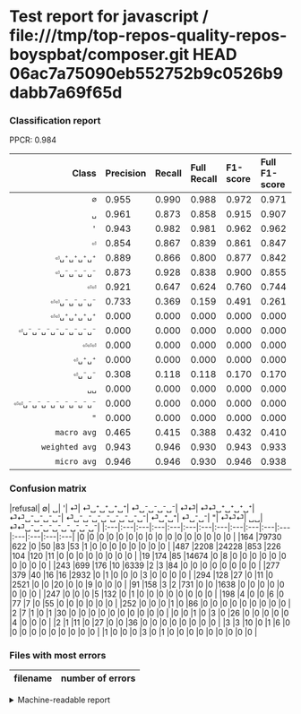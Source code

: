 # Test report for javascript / file:///tmp/top-repos-quality-repos-boyspbat/composer.git HEAD 06ac7a75090eb552752b9c0526b9dabb7a69f65d

### Classification report

PPCR: 0.984

| Class | Precision | Recall | Full Recall | F1-score | Full F1-score | Support | Full Support | PPCR |
|------:|:----------|:-------|:------------|:---------|:---------|:--------|:-------------|:-----|
| `∅` | 0.955| 0.990| 0.988| 0.972| 0.971| 80539| 80703| 0.998 |
| `␣` | 0.961| 0.873| 0.858| 0.915| 0.907| 27750| 28237| 0.983 |
| `'` | 0.943| 0.982| 0.981| 0.962| 0.962| 14941| 14960| 0.999 |
| `⏎` | 0.854| 0.867| 0.839| 0.861| 0.847| 7313| 7556| 0.968 |
| `⏎␣⁺␣⁺␣⁺␣⁺` | 0.889| 0.866| 0.800| 0.877| 0.842| 3387| 3664| 0.924 |
| `⏎␣⁻␣⁻␣⁻␣⁻` | 0.873| 0.928| 0.838| 0.900| 0.855| 2716| 3010| 0.902 |
| `⏎⏎` | 0.921| 0.647| 0.624| 0.760| 0.744| 2532| 2623| 0.965 |
| `⏎⏎␣⁻␣⁻␣⁻␣⁻` | 0.733| 0.369| 0.159| 0.491| 0.261| 149| 347| 0.429 |
| `⏎⏎␣⁺␣⁺␣⁺␣⁺` | 0.000| 0.000| 0.000| 0.000| 0.000| 138| 385| 0.358 |
| `⏎␣⁻␣⁻␣⁻␣⁻␣⁻␣⁻␣⁻␣⁻` | 0.000| 0.000| 0.000| 0.000| 0.000| 87| 339| 0.257 |
| `⏎⏎⏎` | 0.000| 0.000| 0.000| 0.000| 0.000| 75| 77| 0.974 |
| `⏎␣⁺␣⁺` | 0.000| 0.000| 0.000| 0.000| 0.000| 39| 41| 0.951 |
| `⏎␣⁻␣⁻` | 0.308| 0.118| 0.118| 0.170| 0.170| 34| 34| 1.000 |
| `␣␣` | 0.000| 0.000| 0.000| 0.000| 0.000| 20| 23| 0.870 |
| `⏎⏎␣⁻␣⁻␣⁻␣⁻␣⁻␣⁻␣⁻␣⁻` | 0.000| 0.000| 0.000| 0.000| 0.000| 4| 5| 0.800 |
| `"` | 0.000| 0.000| 0.000| 0.000| 0.000| 0| 0| 0.000 |
| `macro avg` | 0.465| 0.415| 0.388| 0.432| 0.410| 139724| 142004| 0.984 |
| `weighted avg` | 0.943| 0.946| 0.930| 0.943| 0.933| 139724| 142004| 0.984 |
| `micro avg` | 0.946| 0.946| 0.930| 0.946| 0.938| 139724| 142004| 0.984 |

### Confusion matrix

|refusal|  ∅| ␣| '| ⏎| ⏎␣⁺␣⁺␣⁺␣⁺| ⏎␣⁻␣⁻␣⁻␣⁻| ⏎⏎| ⏎⏎␣⁺␣⁺␣⁺␣⁺| ⏎⏎␣⁻␣⁻␣⁻␣⁻| ⏎␣⁻␣⁻␣⁻␣⁻␣⁻␣⁻␣⁻␣⁻| ⏎␣⁺␣⁺| ⏎␣⁻␣⁻| "| ⏎⏎⏎| ␣␣| ⏎⏎␣⁻␣⁻␣⁻␣⁻␣⁻␣⁻␣⁻␣⁻| 
|:---|:---|:---|:---|:---|:---|:---|:---|:---|:---|:---|:---|:---|:---|:---|:---|
|0 |0 |0 |0 |0 |0 |0 |0 |0 |0 |0 |0 |0 |0 |0 |0 |
|164 |79730 |622 |0 |50 |83 |53 |1 |0 |0 |0 |0 |0 |0 |0 |0 |
|487 |2208 |24228 |853 |226 |104 |120 |11 |0 |0 |0 |0 |0 |0 |0 |0 |
|19 |174 |85 |14674 |0 |8 |0 |0 |0 |0 |0 |0 |0 |0 |0 |0 |
|243 |699 |176 |10 |6339 |2 |3 |84 |0 |0 |0 |0 |0 |0 |0 |0 |
|277 |379 |40 |16 |16 |2932 |0 |1 |0 |0 |0 |3 |0 |0 |0 |0 |
|294 |128 |27 |0 |11 |0 |2521 |0 |0 |20 |0 |0 |9 |0 |0 |0 |
|91 |158 |3 |2 |731 |0 |0 |1638 |0 |0 |0 |0 |0 |0 |0 |0 |
|247 |0 |0 |0 |5 |132 |0 |1 |0 |0 |0 |0 |0 |0 |0 |0 |
|198 |4 |0 |0 |6 |0 |77 |7 |0 |55 |0 |0 |0 |0 |0 |0 |
|252 |0 |0 |0 |1 |0 |86 |0 |0 |0 |0 |0 |0 |0 |0 |0 |
|2 |7 |1 |0 |1 |30 |0 |0 |0 |0 |0 |0 |0 |0 |0 |0 |
|0 |0 |1 |0 |3 |0 |26 |0 |0 |0 |0 |0 |4 |0 |0 |0 |
|2 |1 |11 |0 |27 |0 |0 |36 |0 |0 |0 |0 |0 |0 |0 |0 |
|3 |3 |10 |0 |1 |6 |0 |0 |0 |0 |0 |0 |0 |0 |0 |0 |
|1 |0 |0 |0 |3 |0 |1 |0 |0 |0 |0 |0 |0 |0 |0 |0 |

### Files with most errors

| filename | number of errors|
|:----:|:-----|

<details>
    <summary>Machine-readable report</summary>
```json
{
  "cl_report": {"\"": {"f1-score": 0.0, "precision": 0.0, "recall": 0.0, "support": 0}, "\u0027": {"f1-score": 0.9623557187827912, "precision": 0.9433622629379621, "recall": 0.9821297101934274, "support": 14941}, "macro avg": {"f1-score": 0.43177907782718167, "precision": 0.4648868672817006, "recall": 0.4149711605819455, "support": 139724}, "micro avg": {"f1-score": 0.9455855830064985, "precision": 0.9455855830064985, "recall": 0.9455855830064985, "support": 139724}, "weighted avg": {"f1-score": 0.9431315762218669, "precision": 0.9430270585519, "recall": 0.9455855830064985, "support": 139724}, "\u2205": {"f1-score": 0.9721392428214352, "precision": 0.9549532284916937, "recall": 0.9899551769949962, "support": 80539}, "\u23ce": {"f1-score": 0.8605172062716351, "precision": 0.8543126684636119, "recall": 0.8668125256392726, "support": 7313}, "\u23ce\u23ce": {"f1-score": 0.7599164926931107, "precision": 0.9207419898819561, "recall": 0.6469194312796208, "support": 2532}, "\u23ce\u23ce\u23ce": {"f1-score": 0.0, "precision": 0.0, "recall": 0.0, "support": 75}, "\u23ce\u23ce\u2423\u207a\u2423\u207a\u2423\u207a\u2423\u207a": {"f1-score": 0.0, "precision": 0.0, "recall": 0.0, "support": 138}, "\u23ce\u23ce\u2423\u207b\u2423\u207b\u2423\u207b\u2423\u207b": {"f1-score": 0.4910714285714286, "precision": 0.7333333333333333, "recall": 0.3691275167785235, "support": 149}, "\u23ce\u23ce\u2423\u207b\u2423\u207b\u2423\u207b\u2423\u207b\u2423\u207b\u2423\u207b\u2423\u207b\u2423\u207b": {"f1-score": 0.0, "precision": 0.0, "recall": 0.0, "support": 4}, "\u23ce\u2423\u207a\u2423\u207a": {"f1-score": 0.0, "precision": 0.0, "recall": 0.0, "support": 39}, "\u23ce\u2423\u207a\u2423\u207a\u2423\u207a\u2423\u207a": {"f1-score": 0.8773189706762416, "precision": 0.8892932969366091, "recall": 0.8656628284617656, "support": 3387}, "\u23ce\u2423\u207b\u2423\u207b": {"f1-score": 0.1702127659574468, "precision": 0.3076923076923077, "recall": 0.11764705882352941, "support": 34}, "\u23ce\u2423\u207b\u2423\u207b\u2423\u207b\u2423\u207b": {"f1-score": 0.8998750669284312, "precision": 0.8732248008313128, "recall": 0.9282032400589102, "support": 2716}, "\u23ce\u2423\u207b\u2423\u207b\u2423\u207b\u2423\u207b\u2423\u207b\u2423\u207b\u2423\u207b\u2423\u207b": {"f1-score": 0.0, "precision": 0.0, "recall": 0.0, "support": 87}, "\u2423": {"f1-score": 0.9150583525323865, "precision": 0.9612759879384225, "recall": 0.8730810810810811, "support": 27750}, "\u2423\u2423": {"f1-score": 0.0, "precision": 0.0, "recall": 0.0, "support": 20}},
  "cl_report_full": {"\"": {"f1-score": 0.0, "precision": 0.0, "recall": 0.0, "support": 0}, "\u0027": {"f1-score": 0.9617565131902343, "precision": 0.9433622629379621, "recall": 0.9808823529411764, "support": 14960}, "macro avg": {"f1-score": 0.409918811666642, "precision": 0.4648868672817006, "recall": 0.3877605666013318, "support": 142004}, "micro avg": {"f1-score": 0.9379330417991821, "precision": 0.9455855830064985, "recall": 0.9304033689191854, "support": 142004}, "weighted avg": {"f1-score": 0.9328760647775942, "precision": 0.9390287469501698, "recall": 0.9304033689191854, "support": 142004}, "\u2205": {"f1-score": 0.9711682521894832, "precision": 0.9549532284916937, "recall": 0.9879434469598404, "support": 80703}, "\u23ce": {"f1-score": 0.8465544871794872, "precision": 0.8543126684636119, "recall": 0.838935944944415, "support": 7556}, "\u23ce\u23ce": {"f1-score": 0.7442071785552022, "precision": 0.9207419898819561, "recall": 0.6244757910789173, "support": 2623}, "\u23ce\u23ce\u23ce": {"f1-score": 0.0, "precision": 0.0, "recall": 0.0, "support": 77}, "\u23ce\u23ce\u2423\u207a\u2423\u207a\u2423\u207a\u2423\u207a": {"f1-score": 0.0, "precision": 0.0, "recall": 0.0, "support": 385}, "\u23ce\u23ce\u2423\u207b\u2423\u207b\u2423\u207b\u2423\u207b": {"f1-score": 0.26066350710900477, "precision": 0.7333333333333333, "recall": 0.1585014409221902, "support": 347}, "\u23ce\u23ce\u2423\u207b\u2423\u207b\u2423\u207b\u2423\u207b\u2423\u207b\u2423\u207b\u2423\u207b\u2423\u207b": {"f1-score": 0.0, "precision": 0.0, "recall": 0.0, "support": 5}, "\u23ce\u2423\u207a\u2423\u207a": {"f1-score": 0.0, "precision": 0.0, "recall": 0.0, "support": 41}, "\u23ce\u2423\u207a\u2423\u207a\u2423\u207a\u2423\u207a": {"f1-score": 0.8424077000430972, "precision": 0.8892932969366091, "recall": 0.8002183406113537, "support": 3664}, "\u23ce\u2423\u207b\u2423\u207b": {"f1-score": 0.1702127659574468, "precision": 0.3076923076923077, "recall": 0.11764705882352941, "support": 34}, "\u23ce\u2423\u207b\u2423\u207b\u2423\u207b\u2423\u207b": {"f1-score": 0.8550110225538409, "precision": 0.8732248008313128, "recall": 0.8375415282392027, "support": 3010}, "\u23ce\u2423\u207b\u2423\u207b\u2423\u207b\u2423\u207b\u2423\u207b\u2423\u207b\u2423\u207b\u2423\u207b": {"f1-score": 0.0, "precision": 0.0, "recall": 0.0, "support": 339}, "\u2423": {"f1-score": 0.9067195598884752, "precision": 0.9612759879384225, "recall": 0.8580231611006836, "support": 28237}, "\u2423\u2423": {"f1-score": 0.0, "precision": 0.0, "recall": 0.0, "support": 23}},
  "ppcr": 0.9839441142503028
}
```
</details>
